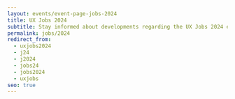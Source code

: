 ```yaml
---
layout: events/event-page-jobs-2024
title: UX Jobs 2024
subtitle: Stay informed about developments regarding the UX Jobs 2024 event.
permalink: jobs/2024
redirect_from:
  - uxjobs2024
  - j24
  - j2024
  - jobs24
  - jobs2024
  - uxjobs
seo: true
---
```


